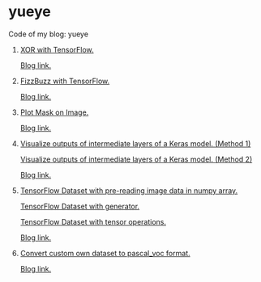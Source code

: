 # yueye
Code of my blog: yueye

1. [XOR with TensorFlow.](./xor_with_tensorflow.py)

   [Blog link.](http://www.yueye.org/2017/xor-with-tensorflow.html)

2. [FizzBuzz with TensorFlow.](./fizzbuzz_with_tensorflow.py)

   [Blog link.](http://www.yueye.org/2017/fizzbuzz-with-tensorflow.html)

3. [Plot Mask on Image.](./plot_mask_on_image.py)

   [Blog link.](http://www.yueye.org/2017/plot-mask-on-image.html)

4. [Visualize outputs of intermediate layers of a Keras model. (Method 1)](./visualize_outputs_keras_model1.py)

   [Visualize outputs of intermediate layers of a Keras model. (Method 2)](./visualize_outputs_keras_model2.py)

   [Blog link.](http://www.yueye.org/2017/visualize-the-output-of-intermediate-layers-of-a-keras-model.html)

5. [TensorFlow Dataset with pre-reading image data in numpy array.](./tf_dataset_samples/ds_numpy.py)

   [TensorFlow Dataset with generator.](./tf_dataset_samples/ds_generator.py)

   [TensorFlow Dataset with tensor operations.](./tf_dataset_samples/ds_tensor.py)

   [Blog link.](http://www.yueye.org/2018/memo-of-tensorflow-dataset.html)

6. [Convert custom own dataset to pascal_voc format.](./convert_to_pascal_voc.py)

   [Blog link.]()